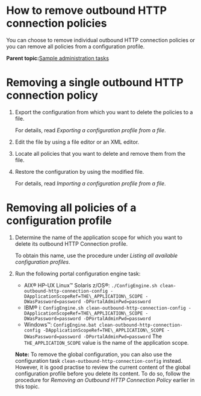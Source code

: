 # How to remove outbound HTTP connection policies

You can choose to remove individual outbound HTTP connection policies or you can remove all policies from a configuration profile.

**Parent topic:**[Sample administration tasks](../dev-portlet/outbhttp_cfg_smpl_adm_tasks.md)

# Removing a single outbound HTTP connection policy

1.  Export the configuration from which you want to delete the policies to a file.

    For details, read *Exporting a configuration profile from a file*.

2.  Edit the file by using a file editor or an XML editor.

3.  Locate all policies that you want to delete and remove them from the file.

4.  Restore the configuration by using the modified file.

    For details, read *Importing a configuration profile from a file*.


# Removing all policies of a configuration profile

1.  Determine the name of the application scope for which you want to delete its outbound HTTP Connection profile.

    To obtain this name, use the procedure under *Listing all available configuration profiles*.

2.  Run the following portal configuration engine task:

    -   AIX® HP-UX Linux™ Solaris z/OS®: `./ConfigEngine.sh clean-outbound-http-connection-config -DApplicationScopeRef=THE\_APPLICATION\_SCOPE -DWasPassword=password -DPortalAdminPwd=password`
    -   IBM® i: `ConfigEngine.sh clean-outbound-http-connection-config -DApplicationScopeRef=THE\_APPLICATION\_SCOPE -DWasPassword=password -DPortalAdminPwd=password`
    -   Windows™: `ConfigEngine.bat clean-outbound-http-connection-config -DApplicationScopeRef=THE\_APPLICATION\_SCOPE -DWasPassword=password -DPortalAdminPwd=password`
    The `THE_APPLICATION_SCOPE` value is the name of the application scope.

    **Note:** To remove the global configuration, you can also use the configuration task `clean-outbound-http-connection-config` instead. However, it is good practise to review the current content of the global configuration profile before you delete its content. To do so, follow the procedure for *Removing an Outbound HTTP Connection Policy* earlier in this topic.


